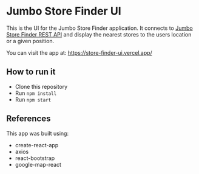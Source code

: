 # Jumbo Store Finder UI

This is the UI for the Jumbo Store Finder application. It connects to [Jumbo Store Finder REST API](https://github.com/carlosarangoc/store-finder) and display the nearest stores to the users location or a given position.

You can visit the app at: https://store-finder-ui.vercel.app/

## How to run it

- Clone this repository
- Run `npm install`
- Run `npm start`

## References

This app was built using:

- create-react-app
- axios
- react-bootstrap
- google-map-react

